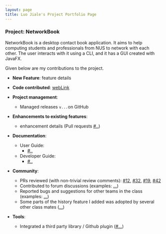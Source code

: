 ```yaml
---
layout: page
title: Luo Jiale's Project Portfolio Page
---
```


### Project: NetworkBook

NetworkBook is a desktop contact book application. It aims to help computing students and professionals from NUS to network with each other. The user interacts with it using a CLI, and it has a GUI created with JavaFX.

Given below are my contributions to the project.

* **New Feature**: feature details

* **Code contributed**: [webLink]()

* **Project management**:

  * Managed releases `v...`on GitHub

* **Enhancements to existing features**:

  - enhancement details (Pull requests [\#..]())

* **Documentation**:

  * User Guide:
    *  [\#..]()

  - Developer Guide:
    - [\#..]()

* **Community**:

  * PRs reviewed (with non-trivial review comments): [\#12](), [\#32](), [\#19](), [\#42]()
  * Contributed to forum discussions (examples: [...]())
  * Reported bugs and suggestions for other teams in the class (examples: [...]())
  * Some parts of the history feature I added was adopted by several other class mates ([...]())

* **Tools**:

  * Integrated a third party library / Github plugin ([\#...]())

